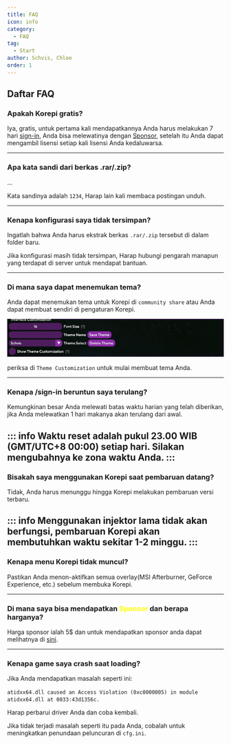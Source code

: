 ```yaml
---
title: FAQ
icon: info
category:
  - FAQ
tag:
  - Start
author: Schvis, Chloe
order: 1
---
```


## Daftar FAQ

### Apakah Korepi gratis?

Iya, gratis, untuk pertama kali mendapatkannya Anda harus melakukan 7 hari [sign-in](../start/sign-in.md), Anda bisa melewatinya dengan [Sponsor](../start/sponsor.md), setelah itu Anda dapat mengambil lisensi setiap kali lisensi Anda kedaluwarsa.

---
### Apa kata sandi dari berkas .rar/.zip?

...

Kata sandinya adalah `1234`, Harap lain kali membaca postingan unduh.

---
### Kenapa konfigurasi saya tidak tersimpan?

Ingatlah bahwa Anda harus ekstrak berkas `.rar/.zip` tersebut di dalam folder baru.

Jika konfigurasi masih tidak tersimpan, Harap hubungi pengarah manapun yang terdapat di server untuk mendapat bantuan.

---
### Di mana saya dapat menemukan tema?

Anda dapat menemukan tema untuk Korepi di `community share` atau Anda dapat membuat sendiri di pengaturan Korepi.

![](/assets/images/docs/202312/theme-settings.png)

periksa di `Theme Customization` untuk mulai membuat tema Anda.

---
### Kenapa /sign-in beruntun saya terulang?

Kemungkinan besar Anda melewati batas waktu harian yang telah diberikan, jika Anda melewatkan 1 hari makanya akan terulang dari awal.

::: info Waktu reset adalah pukul 23.00 WIB (GMT/UTC+8 00:00) setiap hari. Silakan mengubahnya ke zona waktu Anda.
:::
---

### Bisakah saya menggunakan Korepi saat pembaruan datang?

Tidak, Anda harus menunggu hingga Korepi melakukan pembaruan versi terbaru.

::: info Menggunakan injektor lama tidak akan berfungsi, pembaruan Korepi akan membutuhkan waktu sekitar 1-2 minggu.
:::
---

### Kenapa menu Korepi tidak muncul?

Pastikan Anda menon-aktifkan semua overlay(MSI Afterburner, GeForce Experience, etc.) sebelum membuka Korepi.

---
### Di mana saya bisa mendapatkan <span style='color:yellow;'>Sponsor</span> dan berapa harganya?

Harga sponsor ialah 5$ dan untuk mendapatkan sponsor anda dapat melihatnya di [sini](../start/sponsor.md).

---
### Kenapa game saya crash saat loading?

Jika Anda mendapatkan masalah seperti ini:

`atidxx64.dll caused an Access Violation (0xc0000005) in module atidxx64.dll at 0033:43d1356c.`

Harap perbarui driver Anda dan coba kembali.

Jika tidak terjadi masalah seperti itu pada Anda, cobalah untuk meningkatkan penundaan peluncuran di `cfg.ini`.
